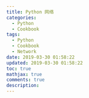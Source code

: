 ```yaml
---
title: Python 网络
categories:
  - Python
  - Cookbook
tags:
  - Python
  - Cookbook
  - Network
date: 2019-03-30 01:58:22
updated: 2019-03-30 01:58:22
toc: true
mathjax: true
comments: true
description: 
---
```

